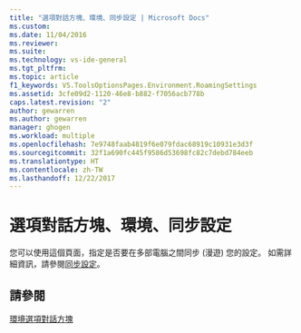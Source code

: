 ```yaml
---
title: "選項對話方塊、環境、同步設定 | Microsoft Docs"
ms.custom: 
ms.date: 11/04/2016
ms.reviewer: 
ms.suite: 
ms.technology: vs-ide-general
ms.tgt_pltfrm: 
ms.topic: article
f1_keywords: VS.ToolsOptionsPages.Environment.RoamingSettings
ms.assetid: 3cfe09d2-1120-46e8-b882-f7056acb778b
caps.latest.revision: "2"
author: gewarren
ms.author: gewarren
manager: ghogen
ms.workload: multiple
ms.openlocfilehash: 7e9748faab4819f6e079fdac68919c10931e3d3f
ms.sourcegitcommit: 32f1a690fc445f9586d53698fc82c7debd784eeb
ms.translationtype: HT
ms.contentlocale: zh-TW
ms.lasthandoff: 12/22/2017
---
```

# <a name="synchronized-settings-environment-options-dialog-box"></a>選項對話方塊、環境、同步設定
您可以使用這個頁面，指定是否要在多部電腦之間同步 (漫遊) 您的設定。 如需詳細資訊，請參閱[同步設定](../../ide/synchronized-settings-in-visual-studio.md)。  
  
## <a name="see-also"></a>請參閱  
 [環境選項對話方塊](../../ide/reference/environment-options-dialog-box.md)
